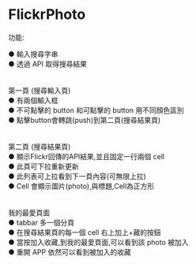 # FlickrPhoto

功能:<br />

● 輸入搜尋字串<br />
● 透過 API 取得搜尋結果<br />
<br /><br />
第一頁 (搜尋輸入頁)<br />
● 有兩個輸入框<br />
● 不可點擊的 button 和可點擊的 button 用不同顏色區別<br />
● 點擊button會轉跳(push)到第二頁(搜尋結果頁)<br />
<br /><br />
第二頁 (搜尋結果頁)<br />
● 顯示Flickr回傳的API結果,並且固定一行兩個 cell<br />
● 此頁可下拉重新更新<br />
● 此列表可上拉看到下一頁內容(可無限上拉)<br />
● Cell 會顯示圖片(photo),與標題,Cell為正方形<br />
<br /><br />
我的最愛頁面<br />
● tabbar 多一個分頁<br />
● 在搜尋結果頁的每一個 cell 右上加上+藏的按鈕<br />
● 當按加入收藏,到我的最愛頁面,可以看到該 photo 被加入<br />
● 重開 APP 依然可以看到被加入的收藏<br />
